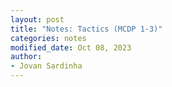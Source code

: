 ```yaml
---
layout: post
title: "Notes: Tactics (MCDP 1-3)"
categories: notes
modified_date: Oct 08, 2023
author:
- Jovan Sardinha
---
```

